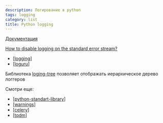 ```yaml
---
description: Логирование в python
tags: logging
category: list
title: Python logging
---
```

[Документация](https://docs.python.org/dev/library/logging.html#module-logging)

[How to disable logging on the standard error stream?](https://stackoverflow.com/questions/2266646/how-to-disable-logging-on-the-standard-error-stream)

- [[logging]]
- [[loguru]]

Библиотека [loging-tree](https://github.com/brandon-rhodes/logging_tree) позволяет отображать иерархическое дерево логгеров

Смотри еще:

- [[python-standart-library]]
- [[warnings]]
- [[celery]]
- [[tqdm]]

[//begin]: # "Autogenerated link references for markdown compatibility"
[logging]: ../notes/logging "Logging - основные принципы"
[loguru]: ../notes/loguru "Loguru"
[python-standart-library]: python-standart-library "Стандартная библиотека python и полезные ресурсы"
[warnings]: ../notes/warnings "Warnings"
[celery]: ../notes/celery "Celery"
[tqdm]: ../notes/tqdm "Tqdm"
[//end]: # "Autogenerated link references"
